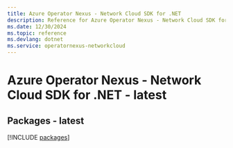 ```yaml
---
title: Azure Operator Nexus - Network Cloud SDK for .NET
description: Reference for Azure Operator Nexus - Network Cloud SDK for .NET
ms.date: 12/30/2024
ms.topic: reference
ms.devlang: dotnet
ms.service: operatornexus-networkcloud
---
```

# Azure Operator Nexus - Network Cloud SDK for .NET - latest
## Packages - latest
[!INCLUDE [packages](operator-nexus---network-cloud-index.md)]